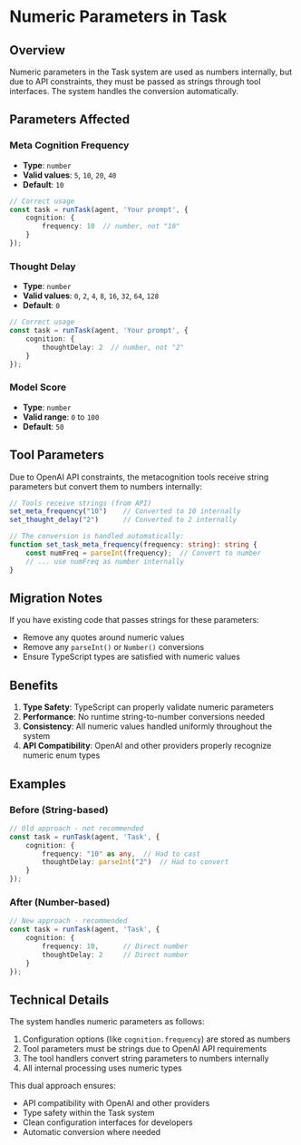# Numeric Parameters in Task

## Overview

Numeric parameters in the Task system are used as numbers internally, but due to API constraints, they must be passed as strings through tool interfaces. The system handles the conversion automatically.

## Parameters Affected

### Meta Cognition Frequency
- **Type**: `number`
- **Valid values**: `5`, `10`, `20`, `40`
- **Default**: `10`

```typescript
// Correct usage
const task = runTask(agent, 'Your prompt', {
    cognition: { 
        frequency: 10  // number, not "10"
    }
});
```

### Thought Delay
- **Type**: `number`
- **Valid values**: `0`, `2`, `4`, `8`, `16`, `32`, `64`, `128`
- **Default**: `0`

```typescript
// Correct usage
const task = runTask(agent, 'Your prompt', {
    cognition: { 
        thoughtDelay: 2  // number, not "2"
    }
});
```

### Model Score
- **Type**: `number`
- **Valid range**: `0` to `100`
- **Default**: `50`

## Tool Parameters

Due to OpenAI API constraints, the metacognition tools receive string parameters but convert them to numbers internally:

```typescript
// Tools receive strings (from API)
set_meta_frequency("10")    // Converted to 10 internally
set_thought_delay("2")      // Converted to 2 internally

// The conversion is handled automatically:
function set_task_meta_frequency(frequency: string): string {
    const numFreq = parseInt(frequency);  // Convert to number
    // ... use numFreq as number internally
}
```

## Migration Notes

If you have existing code that passes strings for these parameters:
- Remove any quotes around numeric values
- Remove any `parseInt()` or `Number()` conversions
- Ensure TypeScript types are satisfied with numeric values

## Benefits

1. **Type Safety**: TypeScript can properly validate numeric parameters
2. **Performance**: No runtime string-to-number conversions needed
3. **Consistency**: All numeric values handled uniformly throughout the system
4. **API Compatibility**: OpenAI and other providers properly recognize numeric enum types

## Examples

### Before (String-based)
```typescript
// Old approach - not recommended
const task = runTask(agent, 'Task', {
    cognition: { 
        frequency: "10" as any,  // Had to cast
        thoughtDelay: parseInt("2")  // Had to convert
    }
});
```

### After (Number-based)
```typescript
// New approach - recommended
const task = runTask(agent, 'Task', {
    cognition: { 
        frequency: 10,      // Direct number
        thoughtDelay: 2     // Direct number
    }
});
```

## Technical Details

The system handles numeric parameters as follows:
1. Configuration options (like `cognition.frequency`) are stored as numbers
2. Tool parameters must be strings due to OpenAI API requirements
3. The tool handlers convert string parameters to numbers internally
4. All internal processing uses numeric types

This dual approach ensures:
- API compatibility with OpenAI and other providers
- Type safety within the Task system
- Clean configuration interfaces for developers
- Automatic conversion where needed